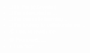 - 👋 Hi, I’m @Zeyadmj
- 👀 I’m interested in ...
- 🌱 I’m currently learning ...
- 💞️ I’m looking to collaborate on ...
- 📫 How to reach me ...
- 😄 Pronouns: ...
- ⚡ Fun fact: ...

<!---
Zeyadmj/Zeyadmj is a ✨ special ✨ repository because its `README.md` (this file) appears on your GitHub profile.
You can click the Preview link to take a look at your changes.
--->
<!DOCTYPE html>
<html lang="ar">
<head>
    <meta charset="UTF-8">
    <meta name="viewport" content="width=device-width, initial-scale=1.0">
    <title>Gems - Zeyad Mandor Gaming</title>
    <style>
        body {
            font-family: Arial, sans-serif;
            background-image: url('https://path-to-your-gaming-background-image.jpg'); /* ضع هنا رابط صورة الخلفية */
            background-size: cover;
            color: #fff;
            margin: 0;
            padding: 0;
        }

        header {
            text-align: center;
            padding: 20px;
            background-color: rgba(0, 0, 0, 0.5);
        }

        h1 {
            margin: 0;
            font-size: 2.5em;
        }

        #comments {
            margin: 50px auto;
            width: 80%;
            max-width: 800px;
            background-color: rgba(0, 0, 0, 0.7);
            padding: 20px;
            border-radius: 10px;
        }

        #comment-form {
            display: flex;
            flex-direction: column;
        }

        #comment-input {
            padding: 10px;
            border-radius: 5px;
            margin-bottom: 10px;
            resize: none;
        }

        button {
            padding: 10px;
            border-radius: 5px;
            background-color: #007BFF;
            color: white;
            border: none;
            cursor: pointer;
        }

        .comment {
            background-color: rgba(255, 255, 255, 0.1);
            padding: 10px;
            margin-top: 10px;
            border-radius: 5px;
        }
    </style>
</head>
<body>
    <header>
        <h1>Gems - Zeyad Mandor Gaming</h1>
    </header>
    <main>
        <section id="comments">
            <h2>التعليقات</h2>
            <div id="comment-section">
                <!-- التعليقات ستظهر هنا -->
            </div>
            <form id="comment-form">
                <textarea id="comment-input" placeholder="أضف تعليقك هنا..." required></textarea>
                <button type="submit">إرسال</button>
            </form>
        </section>
    </main>
    <script>
        document.getElementById('comment-form').addEventListener('submit', function(event) {
            event.preventDefault();

            let commentInput = document.getElementById('comment-input');
            let commentText = commentInput.value;

            if (commentText.trim() !== "") {
                let commentSection = document.getElementById('comment-section');
                let newComment = document.createElement('div');
                newComment.textContent = commentText;
                newComment.className = 'comment';

                commentSection.appendChild(newComment);
                commentInput.value = '';
            }
        });
    </script>
</body>
</html>
